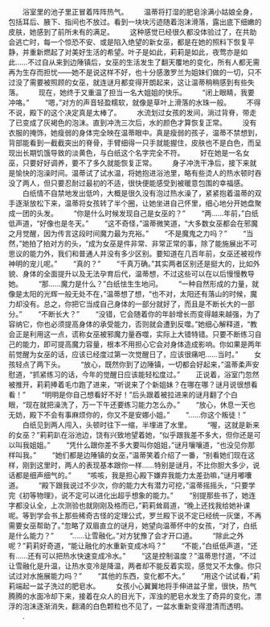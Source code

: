 　　浴室里的池子里正冒着阵阵热气。
　　温蒂将打湿的肥皂涂满小姑娘全身，包括耳后、腋下、指间也不放过。看到一块块污迹随着泡沫滑落，露出底下细嫩的皮肤，她感到了前所未有的满足。
　　这种感觉已经很久都没体验过了，在共助会逃亡时，每一个惊恐不安、或是陷入绝望的新女巫，都是在她的照料下恢复平静，并重新燃起了对美好生活的希望。叶子是如此，莉莉是如此，夜莺亦是如此……不过自从来到边陲镇后，女巫的生活发生了翻天覆地的变化，所有人都无需再为生存而担忧——她不是说这样不好，也十分感激罗兰为姐妹们做的一切，只不过没了需要被照顾的女巫，就连谜月都变得开朗起来，这让温蒂稍稍感到有些失落。
　　现在，她终于又重温了担当一名大姐姐的快乐。
　　“闭上眼睛，我要冲咯。”
　　“嗯，”对方的声音轻盈糯软，就像是草叶上滑落的水珠一般。
　　不得不说，殿下的这个决定真是太棒了。
　　水流划过女孩的发间，淌过背脊，带走了已变成了灰褐色的泡沫。直到冲洗三次后，水的颜色才算恢复正常。
　　没有衣服的掩饰，她瘦弱的身体完全映在温蒂眼中。真是瘦弱的孩子，温蒂不禁想到，背部能看到一截截突出的脊骨，手臂细得一只手就能握住，皮肤也不是白色，而呈现出长期饥饿导致的淡黄色，与白纸这个名字完全不符。
　　好在她是一名女巫，只要好好调养，要不了多久就能恢复正常。
　　身子冲洗干净后，接下来就是愉快的泡澡时间。温蒂试了试水温，将她抱进浴池里，略有些烫人的热水顿时吞没了两人，但只要忍耐过最初的不适，很快便能感受到被暖意包围的幸福感。
　　白纸情不自禁地发出低吟，大概是很久没有泡过热水澡了，紧紧抱着温蒂的双手逐渐放松下来，温蒂将女孩转了半个圈，让她坐进自己怀里，细心地分开她盘聚成一团的头发。
　　“你是什么时候发现自己是女巫的？”
　　“两……年前，”白纸低声道，“好像也是冬天。”
　　“这不奇怪，”温蒂微笑道，“大多数女巫都会在邪魔之月觉醒，因为传言这段时间魔力最为充裕。”
　　“不是魔鬼之力吗？”
　　“当然，”她拍了拍对方的头，“成为女巫是件非常、非常正常的事，除了能施展出不可思议的能力外，我们和普通人并没有多少区别。要知道在几百年前，女巫还被视作神明的宠儿呢。”
　　“真的？”
　　“千真万确。”其实两者区别还是挺大的，比如外貌、身体的全面提升以及无法孕育后代，温蒂想，不过这些可以在以后慢慢教导她。
　　“那……魔力是什么？”白纸怯生生地问。
　　“一种自然形成的力量，就像是太阳的光辉一般无处不在，”温蒂想了想，“也不对，太阳还有落山的时候，魔力却没有。总之，你把它当成自己身体的一部分就好了，而且是不断长大的一部分。”
　　“不断长大？”
　　“没错，它会随着你的年龄增长而变得越来越强，为了容纳它，你也必须提高身体的承受能力，否则就会遭到反噬。”她细心解释道，“教会正是利用这一点，谎称女巫被邪魔力量吞噬，实际上大错特错。只要不断练习自己的能力，即可提高魔力容量，根本不用担心它会对身体造成影响。你如果是两年前觉醒为女巫的话，应该已经度过第一次觉醒日了，应该很痛吧……当时。”
　　女孩轻点了两下头。
　　“放心，既然你到了边陲镇，一切都会好起来，”温蒂柔声安慰道，“抓紧练习的话，今年的觉醒日应该能轻松度过。”
　　正说着，浴室门忽然被推开，莉莉捧着毛巾跑了进来，“听说来了个新姐妹？在哪在哪？谜月说很想看看！”
　　“明明是你自己想看好不好！”后头跟着被拉进来的谜月翻了个白眼，“现在就把澡洗了，万一下午还要练习能力怎么办。”
　　“放心，休息一天也无妨，殿下不会有事麻烦你的，你又不是安娜小姐。”
　　“……你这个叛徒！”
　　白纸见到两人闯入，头顿时往下一缩，半埋进了水里。
　　“喔，这就是新来的女巫？”莉莉趴在浴池边，饶有兴致地望着她，“似乎跟我差不多大，但你还是可以叫我姐姐。”
　　“凭什么跟你差不多大要叫你姐姐，”谜月嚷嚷道，“也没见你那样叫我。”
　　“她们都是边陲镇的女巫，”温蒂笑着介绍了一番，“别看她们现在这样，刚到这里时，两人的表现基本跟你一样……特别是谜月，不比你胆大多少，说话都是细声细气的。”
　　“咳咳，我是担心殿下嫌弃我能力太差劲嘛，”谜月嘟囔道。
　　“殿下跟我说过不少次，你的能力大有潜力可挖，”温蒂摇摇头，“只要学完《初等物理》，说不定可以进化出超乎想象的能力。”
　　“别提那些书了，她连字都没认全，上次测验也就刚刚及格而已，”莉莉耸肩道，“晚上还找我给她补课呢。等到学会书上那些稀奇古怪的定理公式，罗兰殿下说不定已经统一灰堡，不再需要女巫帮助了。”忽略了双眉直立的谜月，她望向温蒂怀中的女孩，“对了，白纸是什么能力？”
　　“……让雪融化。”对方犹豫了会才开口道。
　　“除此之外呢？”莉莉好奇道，“能让融化的水重新变成冰吗？”
　　“不能，”白纸低声道，“还有……还有可以把热水快速变成冷水。”
　　“这是控制温度？”温蒂思忖道，“不过让雪融化是升温，让热水变冷是降温，两者却不能反着实现，感觉又不太像。你只试过对水施展能力吗？”
　　“其他的东西，变化都不大。”
　　“用这个试试看，”莉莉端起一盆子洗过的肥皂水。
　　女孩小心翼翼地将手伸进盆子里，很快，热气腾腾的水面冷却下来，接着在众人的目光下，浑浊的肥皂水发生了奇异的变化，漂浮的泡沫逐渐消失，翻涌的白色颗粒也不见了，一盆水重新变得澄清而透明。
　　.